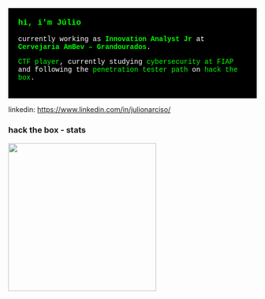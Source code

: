 <div style="color: #ffffff; background-color: #000000; font-family: 'Courier New', monospace; padding: 20px;">
  <h3 style="color: #00ff00; margin-top: 0;">
    hi, i'm Júlio
  </h3>

  <p>
    currently working as <span style="color: #00ff00; font-weight: bold;">Innovation Analyst Jr</span> at
    <span style="color: #00ff00; font-weight: bold;">Cervejaria AmBev – Grandourados</span>.
  </p>

  <p>
    <span style="color: #00ff00;">CTF player</span>, currently studying
    <span style="color: #00ff00;">cybersecurity at FIAP</span> and following the
    <span style="color: #00ff00;">penetration tester path</span> on
    <span style="color: #00ff00;">hack the box</span>.
  </p>
</div>


linkedin: https://www.linkedin.com/in/julionarciso/

<h3>hack the box - stats</h3>
<img src="https://www.hackthebox.com/badge/image/2347196" width="300" /
<br/>
